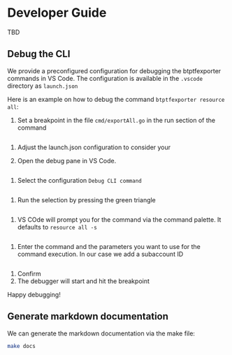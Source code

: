 # Developer Guide

TBD

## Debug the CLI

We provide a preconfigured configuration for debugging the btptfexporter commands in VS Code. The configuration is available in the `.vscode` directory as `launch.json`

Here is an example on how to debug the command `btptfexporter resource all`:

1. Set a breakpoint in the file `cmd/exportAll.go` in the run section of the command

![]()

1. Adjust the launch.json configuration to consider your 

1. Open the debug pane in VS Code.

![]()

1. Select the configuration `Debug CLI command`

![]()

1. Run the selection by pressing the green triangle

![]()

1. VS COde will prompt you for the command via the command palette. It defaults to `resource all -s`

![]()

1. Enter the command and the parameters you want to use for the command execution. In our case we add a subaccount ID

![]()

1. Confirm
1. The debugger will start and hit the breakpoint

Happy debugging!

## Generate markdown documentation

We can generate the markdown documentation via the make file:

```bash
make docs
```
